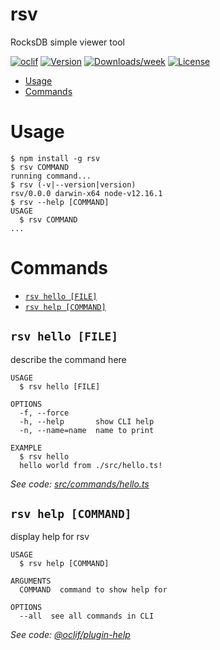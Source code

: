 rsv
===

RocksDB simple viewer tool

[![oclif](https://img.shields.io/badge/cli-oclif-brightgreen.svg)](https://oclif.io)
[![Version](https://img.shields.io/npm/v/rsv.svg)](https://npmjs.org/package/rsv)
[![Downloads/week](https://img.shields.io/npm/dw/rsv.svg)](https://npmjs.org/package/rsv)
[![License](https://img.shields.io/npm/l/rsv.svg)](https://github.com/shuse2/rsv/blob/master/package.json)

<!-- toc -->
* [Usage](#usage)
* [Commands](#commands)
<!-- tocstop -->
# Usage
<!-- usage -->
```sh-session
$ npm install -g rsv
$ rsv COMMAND
running command...
$ rsv (-v|--version|version)
rsv/0.0.0 darwin-x64 node-v12.16.1
$ rsv --help [COMMAND]
USAGE
  $ rsv COMMAND
...
```
<!-- usagestop -->
# Commands
<!-- commands -->
* [`rsv hello [FILE]`](#rsv-hello-file)
* [`rsv help [COMMAND]`](#rsv-help-command)

## `rsv hello [FILE]`

describe the command here

```
USAGE
  $ rsv hello [FILE]

OPTIONS
  -f, --force
  -h, --help       show CLI help
  -n, --name=name  name to print

EXAMPLE
  $ rsv hello
  hello world from ./src/hello.ts!
```

_See code: [src/commands/hello.ts](https://github.com/shuse2/rsv/blob/v0.0.0/src/commands/hello.ts)_

## `rsv help [COMMAND]`

display help for rsv

```
USAGE
  $ rsv help [COMMAND]

ARGUMENTS
  COMMAND  command to show help for

OPTIONS
  --all  see all commands in CLI
```

_See code: [@oclif/plugin-help](https://github.com/oclif/plugin-help/blob/v3.1.0/src/commands/help.ts)_
<!-- commandsstop -->
